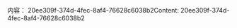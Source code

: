 <span data-ttu-id="ecb33-101">内容： 20ee309f-374d-4fec-8af4-76628c6038b2</span><span class="sxs-lookup"><span data-stu-id="ecb33-101">Content: 20ee309f-374d-4fec-8af4-76628c6038b2</span></span>